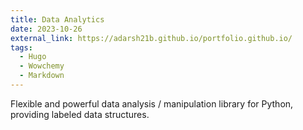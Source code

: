 ```yaml
---
title: Data Analytics
date: 2023-10-26
external_link: https://adarsh21b.github.io/portfolio.github.io/
tags:
  - Hugo
  - Wowchemy
  - Markdown
---
```


Flexible and powerful data analysis / manipulation library for Python, providing labeled data structures.

<!--more-->
